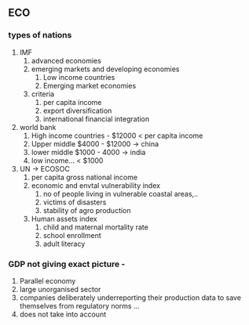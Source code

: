 ## ECO
### types of nations
1. IMF
	1. advanced economies
	2. emerging markets and developing economies
		1. Low income countries
		2. Emerging market economies
	3. criteria
		1. per capita income
		2. export diversification
		3. international financial integration
2. world bank
	1. High income countries - $12000 < per capita income
	2. Upper middle $4000 - $12000 -> china
	3. lower middle $1000 - 4000 -> india
	4. low income... < $1000
3. UN -> ECOSOC
	1. per capita gross national income
	2. economic and envtal vulnerability index
		1. no of people living in vulnerable coastal areas,..
		2. victims of disasters
		3. stability of agro production
	3. Human assets index
		1. child and maternal mortality rate
		2. school enrollment
		3. adult literacy
### GDP not giving exact picture - 
1. Parallel economy
2. large unorganised sector
3. companies deliberately underreporting their production data to save themselves from regulatory norms ...
4. does not take into account 